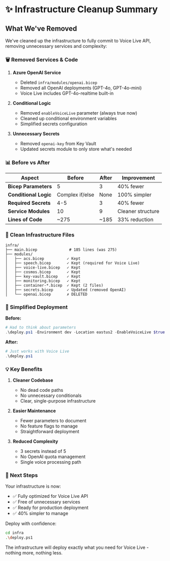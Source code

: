 # ✨ Infrastructure Cleanup Summary

## What We've Removed

We've cleaned up the infrastructure to fully commit to Voice Live API, removing unnecessary services and complexity:

### 🗑️ Removed Services & Code

1. **Azure OpenAI Service**
   - Deleted `infra/modules/openai.bicep`
   - Removed all OpenAI deployments (GPT-4o, GPT-4o-mini)
   - Voice Live includes GPT-4o-realtime built-in

2. **Conditional Logic**
   - Removed `enableVoiceLive` parameter (always true now)
   - Cleaned up conditional environment variables
   - Simplified secrets configuration

3. **Unnecessary Secrets**
   - Removed `openai-key` from Key Vault
   - Updated secrets module to only store what's needed

### 📊 Before vs After

| Aspect | Before | After | Improvement |
|--------|--------|-------|-------------|
| **Bicep Parameters** | 5 | 3 | 40% fewer |
| **Conditional Logic** | Complex if/else | None | 100% simpler |
| **Required Secrets** | 4-5 | 3 | 40% fewer |
| **Service Modules** | 10 | 9 | Cleaner structure |
| **Lines of Code** | ~275 | ~185 | 33% reduction |

### 🔧 Clean Infrastructure Files

```
infra/
├── main.bicep              # 185 lines (was 275)
├── modules/
│   ├── acs.bicep          ✓ Kept
│   ├── speech.bicep       ✓ Kept (required for Voice Live)
│   ├── voice-live.bicep   ✓ Kept
│   ├── cosmos.bicep       ✓ Kept
│   ├── key-vault.bicep    ✓ Kept
│   ├── monitoring.bicep   ✓ Kept
│   ├── container-*.bicep  ✓ Kept (2 files)
│   ├── secrets.bicep      ✓ Updated (removed OpenAI)
│   └── openai.bicep       ✗ DELETED
```

### 🚀 Simplified Deployment

**Before:**
```powershell
# Had to think about parameters
.\deploy.ps1 -Environment dev -Location eastus2 -EnableVoiceLive $true
```

**After:**
```powershell
# Just works with Voice Live
.\deploy.ps1
```

### 💡 Key Benefits

1. **Cleaner Codebase**
   - No dead code paths
   - No unnecessary conditionals
   - Clear, single-purpose infrastructure

2. **Easier Maintenance**
   - Fewer parameters to document
   - No feature flags to manage
   - Straightforward deployment

3. **Reduced Complexity**
   - 3 secrets instead of 5
   - No OpenAI quota management
   - Single voice processing path

### 🎯 Next Steps

Your infrastructure is now:
- ✅ Fully optimized for Voice Live API
- ✅ Free of unnecessary services
- ✅ Ready for production deployment
- ✅ 40% simpler to manage

Deploy with confidence:
```bash
cd infra
.\deploy.ps1
```

The infrastructure will deploy exactly what you need for Voice Live - nothing more, nothing less. 